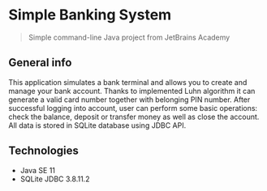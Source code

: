 # Simple Banking System
> Simple command-line Java project from JetBrains Academy

## General info
This application simulates a bank terminal and allows you to create and manage your bank account. Thanks to implemented Luhn algorithm it can generate a valid card number together with belonging PIN number. After successful logging into account, user can perform some basic operations: check the balance, deposit or transfer money as well as close the account. All data is stored in SQLite database using JDBC API.

## Technologies
* Java SE 11
* SQLite JDBC 3.8.11.2
